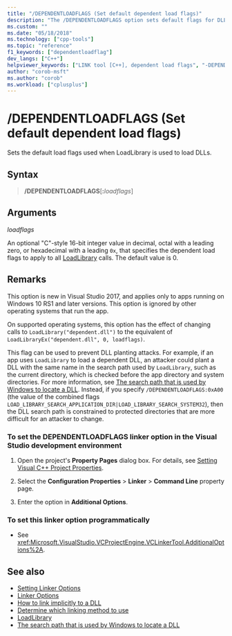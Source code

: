 ```yaml
---
title: "/DEPENDENTLOADFLAGS (Set default dependent load flags)"
description: "The /DEPENDENTLOADFLAGS option sets default flags for DLLs loaded using LoadLibrary"
ms.custom: ""
ms.date: "05/18/2018"
ms.technology: ["cpp-tools"]
ms.topic: "reference"
f1_keywords: ["dependentloadflag"]
dev_langs: ["C++"]
helpviewer_keywords: ["LINK tool [C++], dependent load flags", "-DEPENDENTLOADFLAGS linker option", "linker [C++], DEPENDENTLOADFLAGS", "DEPENDENTLOADFLAGS linker option", "/DEPENDENTLOADFLAGS linker option"]
author: "corob-msft"
ms.author: "corob"
ms.workload: ["cplusplus"]
---
```

# /DEPENDENTLOADFLAGS (Set default dependent load flags)

Sets the default load flags used when LoadLibrary is used to load DLLs.

## Syntax

> **/DEPENDENTLOADFLAGS**[**:**_loadflags_]

## Arguments

*loadflags*

An optional "C"-style 16-bit integer value in decimal, octal with a leading zero, or hexadecimal with a leading `0x`, that specifies the dependent load flags to apply to all [LoadLibrary](loadlibrary-and-afxloadlibrary.md) calls. The default value is 0.

## Remarks

This option is new in Visual Studio 2017, and applies only to apps running on Windows 10 RS1 and later versions. This option is ignored by other operating systems that run the app.

On supported operating systems, this option has the effect of changing calls to `LoadLibrary("dependent.dll")` to the equivalent of `LoadLibraryEx("dependent.dll", 0, loadflags)`.

This flag can be used to prevent DLL planting attacks. For example, if an app uses `LoadLibrary` to load a dependent DLL, an attacker could plant a DLL with the same name in the search path used by `LoadLibrary`, such as the current directory, which is checked before the app directory and system directories. For more information, see [The search path that is used by Windows to locate a DLL](../search-path-used-by-windows-to-locate-a-dll.md). Instead, if you specify `/DEPENDENTLOADFLAGS:0xA00` (the value of the combined flags `LOAD_LIBRARY_SEARCH_APPLICATION_DIR|LOAD_LIBRARY_SEARCH_SYSTEM32`), then the DLL search path is constrained to protected directories that are more difficult for an attacker to change.

### To set the DEPENDENTLOADFLAGS linker option in the Visual Studio development environment

1. Open the project's **Property Pages** dialog box. For details, see [Setting Visual C++ Project Properties](../../ide/working-with-project-properties.md).

1. Select the **Configuration Properties** > **Linker** > **Command Line** property page.

1. Enter the option in **Additional Options**.

### To set this linker option programmatically

- See <xref:Microsoft.VisualStudio.VCProjectEngine.VCLinkerTool.AdditionalOptions%2A>.

## See also

- [Setting Linker Options](setting-linker-options.md)
- [Linker Options](linker-options.md)
- [How to link implicitly to a DLL](../linking-an-executable-to-a-dll.md#linking-implicitly)
- [Determine which linking method to use](../linking-an-executable-to-a-dll.md#determining-which-linking-method-to-use)
- [LoadLibrary](http://go.microsoft.com/fwlink/p/?LinkID=259187)
- [The search path that is used by Windows to locate a DLL](../search-path-used-by-windows-to-locate-a-dll.md)
